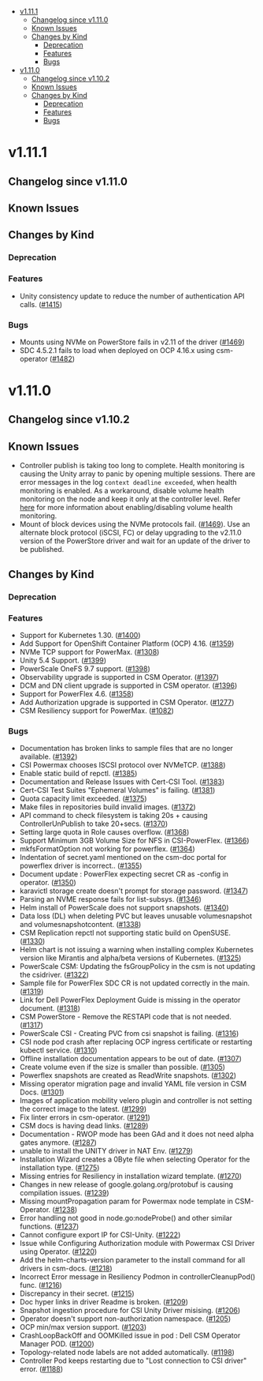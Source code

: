 <!--toc-->
- [v1.11.1](#1111)
  - [Changelog since v1.11.0](#changelog-since-v1110)
  - [Known Issues](#known-issues)
  - [Changes by Kind](#changes-by-kind)
    - [Deprecation](#deprecation)
    - [Features](#features)
    - [Bugs](#bugs)
- [v1.11.0](#v1110)
  - [Changelog since v1.10.2](#changelog-since-v1102)
  - [Known Issues](#known-issues-1)
  - [Changes by Kind](#changes-by-kind-1)
    - [Deprecation](#deprecation-1)
    - [Features](#features-1)
    - [Bugs](#bugs-1)
 

# v1.11.1

## Changelog since v1.11.0

## Known Issues

## Changes by Kind 

### Deprecation 

### Features 
- Unity consistency update to reduce the number of authentication API calls. ([#1415](https://github.com/dell/csm/issues/1415))

### Bugs
- Mounts using NVMe on PowerStore fails in v2.11 of the driver ([#1469](https://github.com/dell/csm/issues/1469))
- SDC 4.5.2.1 fails to load when deployed on OCP 4.16.x using csm-operator ([#1482](https://github.com/dell/csm/issues/1482))

# v1.11.0 

## Changelog since v1.10.2 

## Known Issues

- Controller publish is taking too long to complete. Health monitoring is causing the Unity array to panic by opening multiple sessions. There are error messages in the log `context deadline exceeded`, when health monitoring is enabled. As a workaround, disable volume health monitoring on the node and keep it only at the controller level. Refer [here](https://dell.github.io/csm-docs/docs/csidriver/features/unity/#volume-health-monitoring) for more information about enabling/disabling volume health monitoring.
- Mount of block devices using the NVMe protocols fail. ([#1469](https://github.com/dell/csm/issues/1469)). Use an alternate block protocol (iSCSI, FC) or delay upgrading to the v2.11.0 version of the PowerStore driver and wait for an update of the driver to be published.

## Changes by Kind 

### Deprecation 

### Features 

- Support for Kubernetes 1.30. ([#1400](https://github.com/dell/csm/issues/1400))
- Add Support for OpenShift Container Platform (OCP) 4.16. ([#1359](https://github.com/dell/csm/issues/1359))
- NVMe TCP support for PowerMax. ([#1308](https://github.com/dell/csm/issues/1308))
- Unity 5.4 Support. ([#1399](https://github.com/dell/csm/issues/1399))
- PowerScale  OneFS 9.7 support. ([#1398](https://github.com/dell/csm/issues/1398))
- Observability upgrade is supported in CSM Operator. ([#1397](https://github.com/dell/csm/issues/1397))
- DCM and DN client upgrade is supported in CSM operator. ([#1396](https://github.com/dell/csm/issues/1396))
- Support for PowerFlex 4.6. ([#1358](https://github.com/dell/csm/issues/1358))
- Add Authorization upgrade is supported in CSM Operator. ([#1277](https://github.com/dell/csm/issues/1277))
- CSM Resiliency support for PowerMax. ([#1082](https://github.com/dell/csm/issues/1082))

### Bugs 

- Documentation has broken links to sample files that are no longer available. ([#1392](https://github.com/dell/csm/issues/1392))
- CSI Powermax chooses ISCSI protocol over NVMeTCP. ([#1388](https://github.com/dell/csm/issues/1388))
- Enable static build of repctl. ([#1385](https://github.com/dell/csm/issues/1385))
- Documentation and Release Issues with Cert-CSI Tool. ([#1383](https://github.com/dell/csm/issues/1383))
- Cert-CSI Test Suites "Ephemeral Volumes" is failing. ([#1381](https://github.com/dell/csm/issues/1381))
- Quota capacity limit exceeded. ([#1375](https://github.com/dell/csm/issues/1375))
- Make files in repositories build invalid images. ([#1372](https://github.com/dell/csm/issues/1372))
- API command to check filesystem is taking 20s + causing ControllerUnPublish to take 20+secs. ([#1370](https://github.com/dell/csm/issues/1370))
- Setting large quota in Role causes overflow. ([#1368](https://github.com/dell/csm/issues/1368))
- Support Minimum 3GB Volume Size for NFS in CSI-PowerFlex. ([#1366](https://github.com/dell/csm/issues/1366))
- mkfsFormatOption not working for powerflex. ([#1364](https://github.com/dell/csm/issues/1364))
- Indentation of secret.yaml mentioned on the csm-doc portal for powerflex driver is incorrect.. ([#1355](https://github.com/dell/csm/issues/1355))
- Document update : PowerFlex expecting secret CR as <csm-cr-name>-config in operator. ([#1350](https://github.com/dell/csm/issues/1350))
- karavictl storage create doesn't prompt for storage password. ([#1347](https://github.com/dell/csm/issues/1347))
- Parsing an NVME response fails for list-subsys. ([#1346](https://github.com/dell/csm/issues/1346))
- Helm install of PowerScale does not support snapshots. ([#1340](https://github.com/dell/csm/issues/1340))
- Data loss (DL) when deleting PVC but leaves unusable volumesnapshot and volumesnapshotcontent. ([#1338](https://github.com/dell/csm/issues/1338))
- CSM Replication repctl not supporting static build on OpenSUSE. ([#1330](https://github.com/dell/csm/issues/1330))
- Helm chart is not issuing a warning when installing complex Kubernetes version like Mirantis and alpha/beta versions of Kubernetes. ([#1325](https://github.com/dell/csm/issues/1325))
- PowerScale CSM:  Updating the fsGroupPolicy in the csm is not updating the csidriver. ([#1322](https://github.com/dell/csm/issues/1322))
- Sample file for PowerFlex SDC CR is not updated correctly in the main. ([#1319](https://github.com/dell/csm/issues/1319))
- Link for Dell PowerFlex Deployment Guide is missing in the operator document. ([#1318](https://github.com/dell/csm/issues/1318))
- CSM PowerStore - Remove the RESTAPI code that is not needed. ([#1317](https://github.com/dell/csm/issues/1317))
- PowerScale CSI - Creating PVC from csi snapshot is failing. ([#1316](https://github.com/dell/csm/issues/1316))
- CSI node pod crash after replacing OCP ingress certificate or restarting kubectl service. ([#1310](https://github.com/dell/csm/issues/1310))
- Offline installation documentation appears to be out of date. ([#1307](https://github.com/dell/csm/issues/1307))
- Create volume even if the size is smaller than possible. ([#1305](https://github.com/dell/csm/issues/1305))
- Powerflex snapshots are created as ReadWrite snapshots. ([#1302](https://github.com/dell/csm/issues/1302))
- Missing operator migration page and invalid YAML file version in CSM Docs. ([#1301](https://github.com/dell/csm/issues/1301))
- Images of application mobility velero plugin and controller is not setting the correct image to the latest. ([#1299](https://github.com/dell/csm/issues/1299))
- Fix linter errors in csm-operator. ([#1291](https://github.com/dell/csm/issues/1291))
- CSM docs is having dead links. ([#1289](https://github.com/dell/csm/issues/1289))
- Documentation - RWOP mode has been GAd and it does not need alpha gates anymore. ([#1287](https://github.com/dell/csm/issues/1287))
- unable to install the UNITY driver in NAT Env. ([#1279](https://github.com/dell/csm/issues/1279))
- Installation Wizard creates a 0Byte file when selecting Operator for the installation type. ([#1275](https://github.com/dell/csm/issues/1275))
- Missing entries for Resiliency in installation wizard template. ([#1270](https://github.com/dell/csm/issues/1270))
- Changes in new release of google.golang.org/protobuf is causing compilation issues. ([#1239](https://github.com/dell/csm/issues/1239))
- Missing mountPropagation param for Powermax node template in CSM-Operator. ([#1238](https://github.com/dell/csm/issues/1238))
- Error handling not good in node.go:nodeProbe() and other similar functions. ([#1237](https://github.com/dell/csm/issues/1237))
- Cannot configure export IP for CSI-Unity. ([#1222](https://github.com/dell/csm/issues/1222))
- Issue while Configuring Authorization module with Powermax CSI Driver using Operator. ([#1220](https://github.com/dell/csm/issues/1220))
- Add the helm-charts-version parameter to the install command for all drivers in csm-docs. ([#1218](https://github.com/dell/csm/issues/1218))
- Incorrect Error message in Resiliency Podmon in controllerCleanupPod() func. ([#1216](https://github.com/dell/csm/issues/1216))
- Discrepancy in their secret. ([#1215](https://github.com/dell/csm/issues/1215))
- Doc hyper links in driver Readme is broken. ([#1209](https://github.com/dell/csm/issues/1209))
- Snapshot ingestion procedure for CSI Unity Driver misising. ([#1206](https://github.com/dell/csm/issues/1206))
- Operator doesn't support non-authorization namespace. ([#1205](https://github.com/dell/csm/issues/1205))
- OCP min/max version support. ([#1203](https://github.com/dell/csm/issues/1203))
- CrashLoopBackOff and OOMKilled issue in pod : Dell CSM Operator Manager POD. ([#1200](https://github.com/dell/csm/issues/1200))
- Topology-related node labels are not added automatically. ([#1198](https://github.com/dell/csm/issues/1198))
- Controller Pod keeps restarting due to "Lost connection to CSI driver" error. ([#1188](https://github.com/dell/csm/issues/1188))
